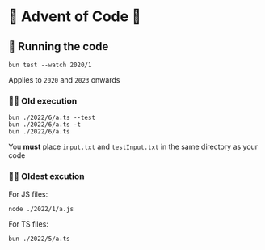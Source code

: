 # 🎄 Advent of Code 🌟

## 🦌 Running the code

```
bun test --watch 2020/1
```

Applies to `2020` and `2023` onwards

### 🤶🏻 Old execution

```
bun ./2022/6/a.ts --test
bun ./2022/6/a.ts -t
bun ./2022/6/a.ts
```

You **must** place `input.txt` and `testInput.txt` in the same directory as your code

### 🎅🏻 Oldest excution

For JS files:

```
node ./2022/1/a.js
```

For TS files:

```
bun ./2022/5/a.ts
```
